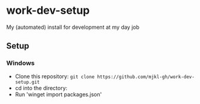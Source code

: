 # work-dev-setup
My (automated) install for development at my day job


## Setup <a name = "setup"></a>
### Windows <a name = "windows"></a>
 - Clone this repository: `git clone https://github.com/mjkl-gh/work-dev-setup.git`
 - cd into the directory: 
 - Run 'winget import packages.json' 